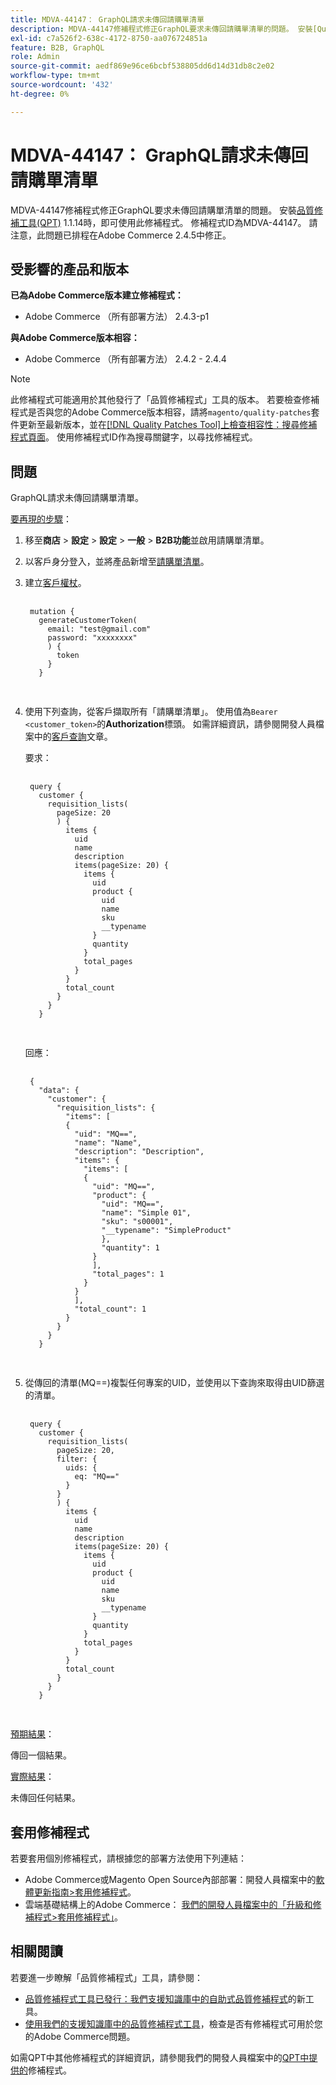 ```yaml
---
title: MDVA-44147： GraphQL請求未傳回請購單清單
description: MDVA-44147修補程式修正GraphQL要求未傳回請購單清單的問題。 安裝[Quality Patches Tool (QPT)](/help/announcements/adobe-commerce-announcements/magento-quality-patches-released-new-tool-to-self-serve-quality-patches.md) 1.1.14時，即可使用此修補程式。 修補程式ID為MDVA-44147。 請注意，此問題已排程在Adobe Commerce 2.4.5中修正。
exl-id: c7a526f2-638c-4172-8750-aa076724851a
feature: B2B, GraphQL
role: Admin
source-git-commit: aedf869e96ce6bcbf538805dd6d14d31db8c2e02
workflow-type: tm+mt
source-wordcount: '432'
ht-degree: 0%

---
```


# MDVA-44147： GraphQL請求未傳回請購單清單

MDVA-44147修補程式修正GraphQL要求未傳回請購單清單的問題。 安裝[品質修補工具(QPT)](/help/announcements/adobe-commerce-announcements/magento-quality-patches-released-new-tool-to-self-serve-quality-patches.md) 1.1.14時，即可使用此修補程式。 修補程式ID為MDVA-44147。 請注意，此問題已排程在Adobe Commerce 2.4.5中修正。

## 受影響的產品和版本

**已為Adobe Commerce版本建立修補程式：**

* Adobe Commerce （所有部署方法） 2.4.3-p1

**與Adobe Commerce版本相容：**

* Adobe Commerce （所有部署方法） 2.4.2 - 2.4.4

>[!NOTE]
>
>此修補程式可能適用於其他發行了「品質修補程式」工具的版本。 若要檢查修補程式是否與您的Adobe Commerce版本相容，請將`magento/quality-patches`套件更新至最新版本，並在[[!DNL Quality Patches Tool]上檢查相容性：搜尋修補程式頁面](https://experienceleague.adobe.com/tools/commerce-quality-patches/index.html)。 使用修補程式ID作為搜尋關鍵字，以尋找修補程式。

## 問題

GraphQL請求未傳回請購單清單。

<u>要再現的步驟</u>：

1. 移至&#x200B;**商店** > **設定** > **設定** > **一般** > **B2B功能**&#x200B;並啟用請購單清單。
1. 以客戶身分登入，並將產品新增至[請購單清單](https://experienceleague.adobe.com/en/docs/commerce-admin/b2b/requisition-lists/requisition-lists)。
1. 建立[客戶權杖](https://developer.adobe.com/commerce/webapi/graphql/schema/customer/mutations/generate-token/)。

   <pre>
    <code class="language-graphql">
    mutation &lbrace;
      generateCustomerToken(
        email: "test@gmail.com"
        password: "xxxxxxxx"
        ) &lbrace;
          token
        &rbrace;
      &rbrace;
      </code>
      </pre>

1. 使用下列查詢，從客戶擷取所有「請購單清單」。 使用值為`Bearer <customer_token>`的&#x200B;**Authorization**&#x200B;標頭。 如需詳細資訊，請參閱開發人員檔案中的[客戶查詢](https://developer.adobe.com/commerce/webapi/graphql/schema/customer/queries/customer/)文章。

   要求：

   <pre>
    <code class="language-graphql">
    query &lbrace;
      customer &lbrace;
        requisition_lists(
          pageSize: 20
          ) &lbrace;
            items &lbrace;
              uid
              name
              description
              items(pageSize: 20) &lbrace;
                items &lbrace;
                  uid
                  product &lbrace;
                    uid
                    name
                    sku
                    __typename
                  &rbrace;
                  quantity
                &rbrace;
                total_pages
              &rbrace;
            &rbrace;
            total_count
          &rbrace;
        &rbrace;
      &rbrace;
      </code>
      </pre>

   回應：

   <pre>
    <code class="language-graphql">
    &lbrace;
      "data": &lbrace;
        "customer": &lbrace;
          "requisition_lists": &lbrace;
            "items": &lbrack;
            &lbrace;
              "uid": "MQ==",
              "name": "Name",
              "description": "Description",
              "items": &lbrace;
                "items": &lbrack;
                &lbrace;
                  "uid": "MQ==",
                  "product": &lbrace;
                    "uid": "MQ==",
                    "name": "Simple 01",
                    "sku": "s00001",
                    "__typename": "SimpleProduct"
                    &rbrace;,
                    "quantity": 1
                  &rbrace;
                  &rbrack;,
                  "total_pages": 1
                &rbrace;
              &rbrace;
              &rbrack;,
              "total_count": 1
            &rbrace;
          &rbrace;
        &rbrace;
      &rbrace;
      </code>
      </pre>

1. 從傳回的清單(MQ==)複製任何專案的UID，並使用以下查詢來取得由UID篩選的清單。

   <pre>
    <code class="language-graphql">
    query &lbrace;
      customer &lbrace;
        requisition_lists(
          pageSize: 20,
          filter: &lbrace;
            uids: &lbrace;
              eq: "MQ=="
            &rbrace;
          &rbrace;
          ) &lbrace;
            items &lbrace;
              uid
              name
              description
              items(pageSize: 20) &lbrace;
                items &lbrace;
                  uid
                  product &lbrace;
                    uid
                    name
                    sku
                    __typename
                  &rbrace;
                  quantity
                &rbrace;
                total_pages
              &rbrace;
            &rbrace;
            total_count
          &rbrace;
        &rbrace;
      &rbrace;
      </code>
      </pre>

<u>預期結果</u>：

傳回一個結果。

<u>實際結果</u>：

未傳回任何結果。

## 套用修補程式

若要套用個別修補程式，請根據您的部署方法使用下列連結：

* Adobe Commerce或Magento Open Source內部部署：開發人員檔案中的[軟體更新指南>套用修補程式](https://experienceleague.adobe.com/en/docs/commerce-operations/tools/quality-patches-tool/usage)。
* 雲端基礎結構上的Adobe Commerce： [我們的開發人員檔案中的「升級和修補程式>套用修補程式」](https://experienceleague.adobe.com/en/docs/commerce-cloud-service/user-guide/develop/upgrade/apply-patches)。

## 相關閱讀

若要進一步瞭解「品質修補程式」工具，請參閱：

* [品質修補程式工具已發行：我們支援知識庫中的自助式品質修補程式](/help/announcements/adobe-commerce-announcements/magento-quality-patches-released-new-tool-to-self-serve-quality-patches.md)的新工具。
* [使用我們的支援知識庫中的品質修補程式工具](/help/support-tools/patches-available-in-qpt-tool/check-patch-for-magento-issue-with-magento-quality-patches.md)，檢查是否有修補程式可用於您的Adobe Commerce問題。

如需QPT中其他修補程式的詳細資訊，請參閱我們的開發人員檔案中的[QPT中提供的](https://experienceleague.adobe.com/tools/commerce-quality-patches/index.html)修補程式。
